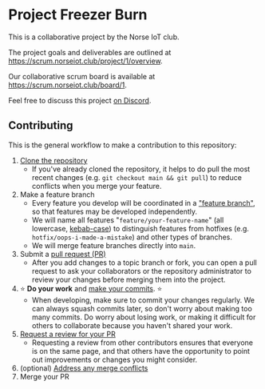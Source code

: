 # Project Freezer Burn

This is a collaborative project by the Norse IoT club.

The project goals and deliverables are outlined at <https://scrum.norseiot.club/project/1/overview>.

Our collaborative scrum board is available at <https://scrum.norseiot.club/board/1>.

Feel free to discuss this project [on Discord](https://discord.com/channels/1027698639172288512/1145918385377525840).

## Contributing

This is the general workflow to make a contribution to this repository:

1. [Clone the repository](https://docs.github.com/en/repositories/creating-and-managing-repositories/cloning-a-repository)
    - If you've already cloned the repository, it helps to do pull the most recent changes (e.g. `git checkout main && git pull`) to reduce conflicts when you merge your feature.
2. Make a feature branch
    - Every feature you develop will be coordinated in a ["feature branch"](https://blog.mergify.com/feature-branch-a-quick-walk-through-git-workflow/), so that features may be developed independently.
    - We will name all features "`feature/your-feature-name`" (all lowercase, [kebab-case](https://en.wikipedia.org/wiki/Letter_case#Kebab_case)) to distinguish features from hotfixes (e.g. `hotfix/oops-i-made-a-mistake`) and other types of branches.
    - We will merge feature branches directly into `main`.
3. Submit a [pull request (PR)](https://docs.github.com/en/pull-requests/collaborating-with-pull-requests/proposing-changes-to-your-work-with-pull-requests)
    - After you add changes to a topic branch or fork, you can open a pull request to ask your collaborators or the repository administrator to review your changes before merging them into the project.
4. ⭐ **Do your work** and [make your commits](https://github.com/git-guides/git-commit). ⭐
    - When developing, make sure to commit your changes regularly. We can always squash commits later, so don't worry about making too many commits. Do worry about losing work, or making it difficult for others to collaborate because you haven't shared your work.
5. [Request a review for your PR](https://docs.github.com/en/pull-requests/collaborating-with-pull-requests/proposing-changes-to-your-work-with-pull-requests/requesting-a-pull-request-review)
    - Requesting a review from other contributors ensures that everyone is on the same page, and that others have the opportunity to point out improvements or changes you might consider.
6. (optional) [Address any merge conflicts](https://docs.github.com/en/pull-requests/collaborating-with-pull-requests/addressing-merge-conflicts/resolving-a-merge-conflict-on-github)
7. Merge your PR
